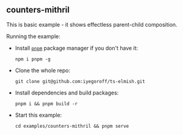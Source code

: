 ## counters-mithril

This is basic example - it shows effectless parent-child composition.

Running the example:

- Install [`pnpm`](https://pnpm.io/) package manager if you don't have it:
  ```
  npm i pnpm -g
  ```
- Clone the whole repo:
  ```
  git clone git@github.com:iyegoroff/ts-elmish.git
  ```
- Install dependencies and build packages:
  ```
  pnpm i && pnpm build -r
  ```
- Start this example:
  ```
  cd examples/counters-mithril && pnpm serve
  ```
